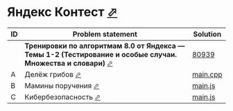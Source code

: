 # Яндекс Контест [⬀](https://contest.yandex.ru/)


| ID | Problem statement                                                                                                                                              | Solution                     |
|----|----------------------------------------------------------------------------------------------------------------------------------------------------------------|------------------------------|
|    | **Тренировки по алгоритмам 8.0 от Яндекса — Темы 1-2 (Тестирование и особые случаи. Множества и словари)** [⬀](https://contest.yandex.ru/contest/80939/enter/) | [80939](80939/)              |
| A  | Делёж грибов [⬀](https://contest.yandex.ru/contest/80939/problems/A/)                                                                                          | [main.cpp](80939/A/main.cpp) |
| B  | Мамины поручения [⬀](https://contest.yandex.ru/contest/80939/problems/B/)                                                                                      | [main.js](80939/B/main.js)   |
| C  | Кибербезопасность [⬀](https://contest.yandex.ru/contest/80939/problems/C/)                                                                                     | [main.js](80939/C/main.js)   |

